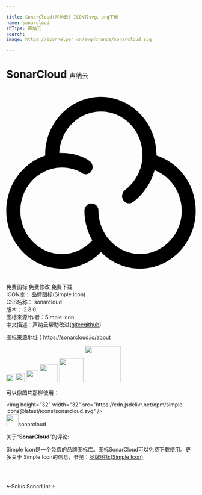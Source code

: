```yaml
---

title: SonarCloud(声纳云) ICON转svg、png下载
name: sonarcloud
zhTips: 声纳云
search: 
image: https://iconhelper.cn/svg/brands/sonarcloud.svg

---
```


# SonarCloud  <small style="font-size: 60%;font-weight: 100">声纳云</small>

<div id="svg" class="svg-wrap">
<svg role="img" xmlns="http://www.w3.org/2000/svg" viewBox="0 0 24 24"><title>SonarCloud icon</title><path d="M22.406 10.9a7.088 7.088 0 00-3.377-2.358v-.085c0-4.035-3.156-7.324-7.047-7.324-3.893 0-7.05 3.282-7.05 7.325v.1C2.081 9.492 0 12.268 0 15.542c0 4.035 3.159 7.325 7.05 7.325a6.907 6.907 0 004.952-2.108 6.885 6.885 0 004.947 2.108c3.884 0 7.051-3.282 7.051-7.325a7.572 7.572 0 00-1.594-4.643zM16.95 21.014c-2.903 0-5.267-2.456-5.267-5.474a.91.91 0 00-.89-.924.906.906 0 00-.892.925c0 1.368.367 2.651.994 3.748a5.156 5.156 0 01-3.845 1.733c-2.904 0-5.27-2.457-5.27-5.474 0-3.016 2.366-5.473 5.27-5.473.63 0 1.241.117 1.827.335.007 0 .013.007.02.007.203.071.489.21.578.287a.858.858 0 001.249-.1.942.942 0 00-.097-1.3c-.39-.342-.995-.575-1.144-.63a6.814 6.814 0 00-2.425-.443c-.113 0-.225 0-.338.007.12-2.916 2.433-5.247 5.27-5.247 2.903 0 5.267 2.456 5.267 5.474a5.569 5.569 0 01-2.215 4.463.948.948 0 00-.21 1.283c.171.25.45.39.727.39a.86.86 0 00.516-.172 7.381 7.381 0 002.709-4.02c2.035.785 3.449 2.829 3.449 5.139-.007 3.01-2.371 5.466-5.283 5.466z"/></svg>
</div>
<detail full-name='sonarcloud'></detail>

<div class="detail-page">
<p>
<span><span class="badge-success badge">免费图标</span> <span class="badge-success badge">免费修改</span>  <span class="badge-success badge">免费下载</span> </span>
<br/>
<span>
ICON库：
<span class="badge-secondary badge">品牌图标(Simple Icon)</span> 
</span>
<br/>
<span>
CSS名称：
<span class="badge-secondary badge">sonarcloud</span> 
</span>

<br/>
<span>
版本：
<span class="badge-secondary badge">2.8.0</span> 
</span>
<br/>
<span>图标来源/作者：<span class="badge-light badge">Simple Icon</span></span> 
<br/>
<span class="zh-detail">中文描述：<span class="badge-primary badge">声纳云</span><span class="help-link"><span>帮助改进</span>(<a href="https://gitee.com/liuwave/icon-helper/edit/master/json/brands/sonarcloud.json" target="_blank" rel="noopener noreferrer">gitee</a><a href="https://github.com/liuwave/icon-helper/edit/master/json/brands/sonarcloud.json" target="_blank" rel="noopener noreferrer">github</a></span>)</span><br/>
</p>
</div><div class="description description alert alert-light"><p>图标来源地址：<a href="https://sonarcloud.io/about" target="_blank" rel="noopener noreferrer">https://sonarcloud.io/about</a></p></div>
<div class="alert alert-dark">
<img height="21" width="21" src="https://cdn.jsdelivr.net/npm/simple-icons@latest/icons/sonarcloud.svg" />
<img height="24" width="24" src="https://cdn.jsdelivr.net/npm/simple-icons@latest/icons/sonarcloud.svg" />
<img height="32" width="32" src="https://cdn.jsdelivr.net/npm/simple-icons@latest/icons/sonarcloud.svg" />
<img height="48" width="48" src="https://cdn.jsdelivr.net/npm/simple-icons@latest/icons/sonarcloud.svg" />
<img height="64" width="64" src="https://cdn.jsdelivr.net/npm/simple-icons@latest/icons/sonarcloud.svg" />
<img height="96" width="96" src="https://cdn.jsdelivr.net/npm/simple-icons@latest/icons/sonarcloud.svg" />

</div>
<div>
  <p>可以像图片那样使用：    
  </p>
  <div class="alert alert-primary" style="font-size: 14px">
    &lt;img height="32" width="32" src="https://cdn.jsdelivr.net/npm/simple-icons@latest/icons/sonarcloud.svg" /&gt;
    <copy-btn content='<img height="32" width="32" src="https://cdn.jsdelivr.net/npm/simple-icons@latest/icons/sonarcloud.svg" />'></copy-btn>
  </div>
  <div class="alert alert-secondary">
    <img height="32" width="32" src="https://cdn.jsdelivr.net/npm/simple-icons@latest/icons/sonarcloud.svg" />sonarcloud
    <copy-btn content="sonarcloud" btn-title="复制图标名称"></copy-btn>
  </div>
</div>
<div class="icon-detail__container">
<p>关于“<b>SonarCloud</b>”的评论:</p>
</div>
<Vssue title="关于“SonarCloud”的评论" />
<div><p>Simple Icon是一个免费的品牌图标库。图标SonarCloud可以免费下载使用。更多关于  Simple Icon的信息，参见：<a target="_blank" href="https://iconhelper.cn/brands.html">品牌图标(Simple Icon)</a>
</p></div>


<div style="padding:2rem 0 " class="page-nav"><p class="inner"><span class="prev">←<router-link to="/icon/solus.html">Solus</router-link></span> <span class="next"><router-link to="/icon/sonarlint.html">SonarLint</router-link>→</span></p></div>
